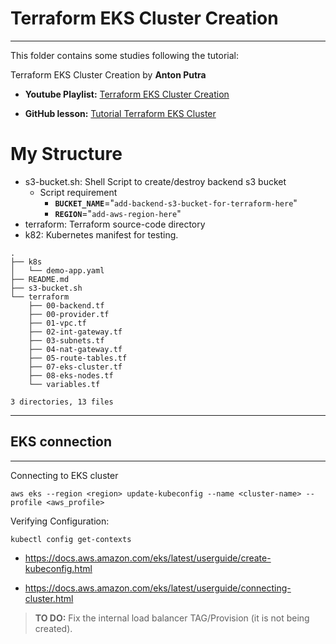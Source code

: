 
# Terraform EKS Cluster Creation

---

This folder contains some studies following the tutorial:

Terraform EKS Cluster Creation by **Anton Putra**

- **Youtube Playlist:** [Terraform EKS Cluster Creation](https://www.youtube.com/playlist?list=PLiMWaCMwGJXkeBzos8QuUxiYT6j8JYGE5)

- **GitHub lesson:** [Tutorial Terraform EKS Cluster](https://github.com/antonputra/tutorials/tree/main/lessons/138/terraform)

# My Structure

- s3-bucket.sh: Shell Script to create/destroy backend s3 bucket
  - Script requirement
    - **`BUCKET_NAME`**="`add-backend-s3-bucket-for-terraform-here`"
    - **`REGION`**="`add-aws-region-here`"
- terraform: Terraform source-code directory
- k82: Kubernetes manifest for testing.

```shell
.
├── k8s
│   └── demo-app.yaml
├── README.md
├── s3-bucket.sh
└── terraform
    ├── 00-backend.tf
    ├── 00-provider.tf
    ├── 01-vpc.tf
    ├── 02-int-gateway.tf
    ├── 03-subnets.tf
    ├── 04-nat-gateway.tf
    ├── 05-route-tables.tf
    ├── 07-eks-cluster.tf
    ├── 08-eks-nodes.tf
    └── variables.tf

3 directories, 13 files
```

---

## EKS connection

---

Connecting to EKS cluster

```shell
aws eks --region <region> update-kubeconfig --name <cluster-name> --profile <aws_profile>
```

Verifying Configuration:

```shell
kubectl config get-contexts
```

- <https://docs.aws.amazon.com/eks/latest/userguide/create-kubeconfig.html>

- <https://docs.aws.amazon.com/eks/latest/userguide/connecting-cluster.html>

> **TO DO:** Fix the internal load balancer TAG/Provision (it is not being created).
